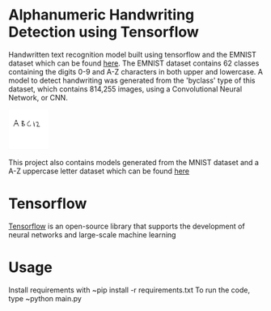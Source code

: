 # Alphanumeric Handwriting Detection using Tensorflow

Handwritten text recognition model built using tensorflow and the EMNIST dataset which can be found [here](https://www.nist.gov/itl/products-and-services/emnist-dataset). The EMNIST dataset contains 62 classes containing the digits 0-9 and A-Z characters in both upper and lowercase. A model to detect handwriting was generated from the 'byclass' type of this dataset, which contains 814,255 images, using a Convolutional Neural Network, or CNN. 


<a href="https://github.com/mpeng72/handwritingdetection">
    <img src="/img/img_0.png" alt="Logo" width="80" height="80">
  </a>

This project also contains models generated from the MNIST dataset and a A-Z uppercase letter dataset which can be found [here](https://www.kaggle.com/datasets/sachinpatel21/az-handwritten-alphabets-in-csv-format)

# Tensorflow

[Tensorflow](https://www.tensorflow.org/api_docs/python/tf) is an open-source library that supports the development of neural networks and large-scale machine learning

# Usage
Install requirements with ~pip install -r requirements.txt
To run the code, type ~python main.py

